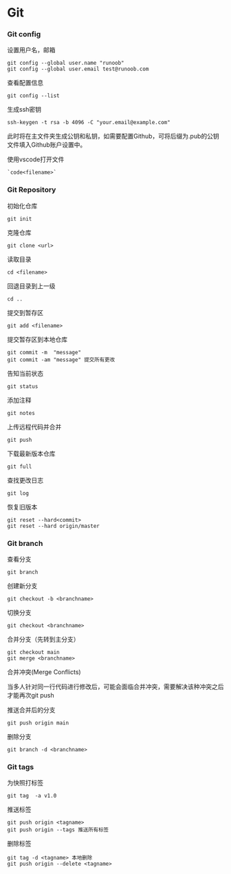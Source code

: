 # Git

### Git config

设置用户名，邮箱

```shell
git config --global user.name "runoob"
git config --global user.email test@runoob.com
```

查看配置信息

```shell
git config --list
```


生成ssh密钥

```shell
ssh-keygen -t rsa -b 4096 -C "your.email@example.com"
```

此时将在主文件夹生成公钥和私钥，如需要配置Github，可将后缀为.pub的公钥文件填入Github账户设置中。


使用vscode打开文件

```shell
`code<filename>` 
```

### Git Repository


初始化仓库

```shell
git init
```



克隆仓库

```shell
git clone <url>
```



读取目录

```shell
cd <filename>
```



回退目录到上一级

```shell
cd ..
```



提交到暂存区

```shell
git add <filename>
```



提交暂存区到本地仓库

```shell
git commit -m  "message" 
git commit -am "message" 提交所有更改
```




告知当前状态

```shell
git status
```



添加注释

```shell
git notes
```



上传远程代码并合并

```shell
git push
```


下载最新版本仓库

```shell
git full
```



查找更改日志

```shell
git log
```



恢复旧版本

```shell
git reset --hard<commit>
git reset --hard origin/master
```



### Git branch

查看分支

```shell
git branch
```


创建新分支

```shell
git checkout -b <branchname>
```


切换分支

```shell
git checkout <branchname>
```


合并分支（先转到主分支）

```shell
git checkout main
git merge <branchname>
```


合并冲突(Merge Conflicts)


当多人针对同一行代码进行修改后，可能会面临合并冲突，需要解决该种冲突之后才能再次git push



推送合并后的分支

```shell
git push origin main
```



删除分支

```shell
git branch -d <branchname>
```


### Git tags

为快照打标签

```shell
git tag  -a v1.0
```



推送标签

```shell
git push origin <tagname>
git push origin --tags 推送所有标签
```



删除标签

```shell
git tag -d <tagname> 本地删除
git push origin --delete <tagname>
```

